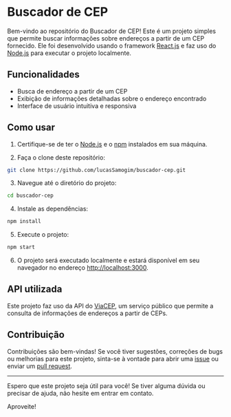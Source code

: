 # Buscador de CEP

Bem-vindo ao repositório do Buscador de CEP! Este é um projeto simples que permite buscar informações sobre endereços a partir de um CEP fornecido. Ele foi desenvolvido usando o framework [React.js](https://reactjs.org/) e faz uso do [Node.js](https://nodejs.org/) para executar o projeto localmente.

## Funcionalidades

- Busca de endereço a partir de um CEP
- Exibição de informações detalhadas sobre o endereço encontrado
- Interface de usuário intuitiva e responsiva

## Como usar

1. Certifique-se de ter o [Node.js](https://nodejs.org/) e o [npm](https://www.npmjs.com/) instalados em sua máquina.

2. Faça o clone deste repositório:

```bash
git clone https://github.com/lucasSamogim/buscador-cep.git
```

3. Navegue até o diretório do projeto:

```bash
cd buscador-cep
```

4. Instale as dependências:

```bash
npm install
```

5. Execute o projeto:

```bash
npm start
```

6. O projeto será executado localmente e estará disponível em seu navegador no endereço [http://localhost:3000](http://localhost:3000).

## API utilizada

Este projeto faz uso da API do [ViaCEP](https://viacep.com.br/), um serviço público que permite a consulta de informações de endereços a partir de CEPs.

## Contribuição

Contribuições são bem-vindas! Se você tiver sugestões, correções de bugs ou melhorias para este projeto, sinta-se à vontade para abrir uma [issue](https://github.com/lucasSamogim/buscador-cep/issues) ou enviar um [pull request](https://github.com/lucasSamogim/buscador-cep/pulls).

---

Espero que este projeto seja útil para você! Se tiver alguma dúvida ou precisar de ajuda, não hesite em entrar em contato.

Aproveite!

